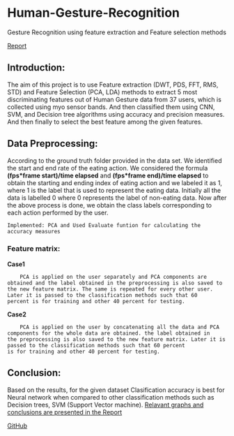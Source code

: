 # Human-Gesture-Recognition
Gesture Recognition using feature extraction and Feature selection methods

[Report](https://github.com/srinuvallabhaneni/Human-Gesture-Recognition/blob/master/Report.pdf)

## Introduction:
The aim of this project is to use Feature extraction (DWT, PDS, FFT, RMS, STD) and Feature Selection (PCA, LDA) methods to extract 5 most discriminating features out of Human Gesture data from 37 users, which is collected using myo sensor bands. And then classified them using CNN, SVM, and Decision tree algorithms using accuracy and precision measures. And then finally to select the best feature among the given features.

## Data Preprocessing:
According to the ground truth folder provided in the data set. We identified the start and end rate of the eating action. We considered the formula **(fps*frame start)/time elapsed** and **(fps*frame end)/time elapsed** to obtain the starting and ending index of eating action and we labeled it as 1, where 1 is the label that is used to represent the eating data. Initially all the data is labelled 0 where 0 represents the label of non-eating data. Now after the above process is done, we obtain the class labels corresponding to each action performed by the user.

    Implemented: PCA and Used Evaluate funtion for calculating the accuracy measures
    
 ### Feature matrix:
**Case1**

        PCA is applied on the user separately and PCA components are obtained and the label obtained in the preprocessing is also saved to         the new feature matrix. The same is repeated for every other user. Later it is passed to the classification methods such that 60           percent is for training and other 40 percent for testing.

**Case2**

        PCA is applied on the user by concatenating all the data and PCA components for the whole data are obtained. the label obtained in          the preprocessing is also saved to the new feature matrix. Later it is passed to the classification methods such that 60 percent            is for training and other 40 percent for testing.
        
## Conclusion:
Based on the results, for the given dataset Clasification accuracy is best for Neural network when compared to other classification methods such as Decision trees, SVM (Support Vector machine).
[Relavant graphs and conclusions are presented in the Report](https://github.com/srinuvallabhaneni/Human-Gesture-Recognition/blob/master/Report.pdf)

[GitHub](http://github.com)
